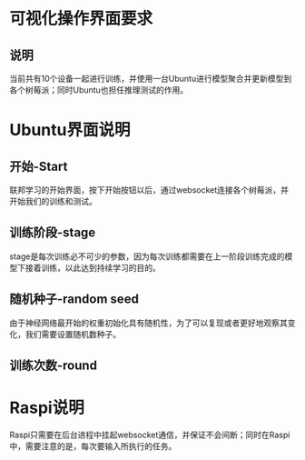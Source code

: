 # 可视化操作界面要求

## 说明

当前共有10个设备一起进行训练，并使用一台Ubuntu进行模型聚合并更新模型到各个树莓派；同时Ubuntu也担任推理测试的作用。


# Ubuntu界面说明

## 开始-Start
联邦学习的开始界面，按下开始按钮以后，通过websocket连接各个树莓派，并开始我们的训练和测试。

## 训练阶段-stage
stage是每次训练必不可少的参数，因为每次训练都需要在上一阶段训练完成的模型下接着训练，以此达到持续学习的目的。

## 随机种子-random seed
由于神经网络最开始的权重初始化具有随机性，为了可以复现或者更好地观察其变化，我们需要设置随机数种子。

## 训练次数-round


# Raspi说明
Raspi只需要在后台进程中挂起websocket通信，并保证不会间断；同时在Raspi中，需要注意的是，每次要输入所执行的任务。
<!--stackedit_data:
eyJoaXN0b3J5IjpbMTg5NjM1Mzg1Myw1NjcyOTA0ODhdfQ==
-->